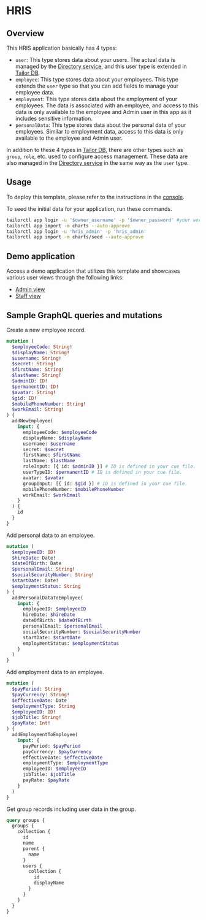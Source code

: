 # HRIS

## Overview
This HRIS application basically has 4 types:

- `user`: This type stores data about your users. The actual data is managed by the [Directory service](https://platform-frontend-services-docs.vercel.app/guides/directory), and this user type is extended in [Tailor DB](https://platform-frontend-services-docs.vercel.app/guides/tailordb/overview).
- `employee`: This type stores data about your employees. This type extends the `user` type so that you can add fields to manage your employee data.
- `employment`: This type stores data about the employment of your employees. The data is associated with an employee, and access to this data is only available to the employee and Admin user in this app as it includes sensitive information.
- `personalData`: This type stores data about the personal data of your employees. Similar to employment data, access to this data is only available to the employee and Admin user.

In addition to these 4 types in [Tailor DB](https://platform-frontend-services-docs.vercel.app/guides/tailordb/overview), there are other types such as `group`, `role`, etc. used to configure access management. These data are also managed in the [Directory service](https://platform-frontend-services-docs.vercel.app/guides/directory) in the same way as the `user` type.


## Usage
To deploy this template, please refer to the instructions in the [console](https://console.tailor.tech/).

To seed the initial data for your application, run these commands.
```bash
tailorctl app login -u '$owner_username' -p '$owner_password' #your workspace owner name and password
tailorctl app import -m charts --auto-approve
tailorctl app login -u 'hris_admin' -p 'hris_admin'
tailorctl app import -m charts/seed --auto-approve
```


## Demo application

Access a demo application that utilizes this template and showcases various user views through the following links:

- [Admin view](https://tailorinc.retool.com/embedded/public/55ba8391-57b5-4679-a1ce-844f33042c19)
- [Staff view](https://tailorinc.retool.com/embedded/public/788dbc71-d0a6-4ab1-b93e-0fb0639cfbd2)


## Sample GraphQL queries and mutations

Create a new employee record.
```graphql
mutation (
  $employeeCode: String!
  $displayName: String!
  $username: String!
  $secret: String!
  $firstName: String!
  $lastName: String!
  $adminID: ID!
  $permanentID: ID!
  $avatar: String!
  $gid: ID!
  $mobilePhoneNumber: String!
  $workEmail: String!
) {
  addNewEmployee(
    input: {
      employeeCode: $employeeCode
      displayName: $displayName
      username: $username
      secret: $secret
      firstName: $firstName
      lastName: $lastName
      roleInput: [{ id: $adminID }] # ID is defined in your cue file.
      userTypeID: $permanentID # ID is defined in your cue file.
      avatar: $avatar
      groupInput: [{ id: $gid }] # ID is defined in your cue file.
      mobilePhoneNumber: $mobilePhoneNumber
      workEmail: $workEmail
    }
  ) {
    id
  }
}
```

Add personal data to an employee.
```graphql
mutation (
  $employeeID: ID!
  $hireDate: Date!
  $dateOfBirth: Date
  $personalEmail: String!
  $socialSecurityNumber: String!
  $startDate: Date!
  $employmentStatus: String
) {
  addPersonalDataToEmployee(
    input: {
      employeeID: $employeeID
      hireDate: $hireDate
      dateOfBirth: $dateOfBirth
      personalEmail: $personalEmail
      socialSecurityNumber: $socialSecurityNumber
      startDate: $startDate
      employmentStatus: $employmentStatus
    }
  )
}
```

Add employment data to an employee.
```graphql
mutation (
  $payPeriod: String
  $payCurrency: String!
  $effectiveDate: Date
  $employmentType: String
  $employeeID: ID!
  $jobTitle: String!
  $payRate: Int!
) {
  addEmploymentToEmployee(
    input: {
      payPeriod: $payPeriod
      payCurrency: $payCurrency
      effectiveDate: $effectiveDate
      employmentType: $employmentType
      employeeID: $employeeID
      jobTitle: $jobTitle
      payRate: $payRate
    }
  )
}
```

Get group records including user data in the group.
```graphql
query groups {
  groups {
    collection {
      id
      name
      parent {
        name
      }
      users {
        collection {
          id
          displayName
        }
      }
    }
  }
}
```
